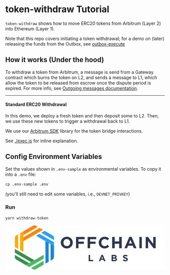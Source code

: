 # token-withdraw Tutorial

`token-withdraw` shows how to move ERC20 tokens from Arbitrum (Layer 2) into Ethereum (Layer 1).

Note that this repo covers initiating a token withdrawal; for a demo on (later) releasing the funds from the Outbox, see [outbox-execute](../outbox-execute/README.md)

## How it works (Under the hood)

To withdraw a token from Arbitrum, a message is send from a Gateway contract which burns the token on L2, and sends a message to L1, which allow the token to be released from escrow once the dispute period is expired. For more info, see [Outgoing messages documentation](https://developer.offchainlabs.com/docs/l1_l2_messages#l2-to-l1-messages-lifecycle).

---

#### **Standard ERC20 Withdrawal**

In this demo, we deploy a fresh token and then deposit some to L2. Then, we use these new tokens to trigger a withdrawal back to L1.

We use our [Arbitrum SDK](https://github.com/OffchainLabs/arbitrum-sdk) library for the token bridge interactions.

See [./exec.js](./scripts/exec.js) for inline explanation.

## Config Environment Variables

Set the values shown in `.env-sample` as environmental variables. To copy it into a `.env` file:

```bash
cp .env-sample .env
```

(you'll still need to edit some variables, i.e., `DEVNET_PRIVKEY`)

### Run

```
yarn withdraw-token
```

<p align="center"><img src="../../assets/offchain_labs_logo.png" width="600"></p>

